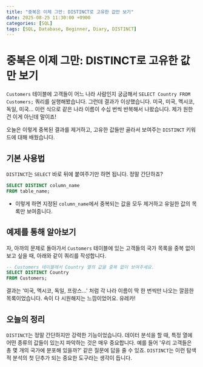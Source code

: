 ```yaml
---
title: "중복은 이제 그만: DISTINCT로 고유한 값만 보기"
date: 2025-08-25 11:30:00 +0900
categories: [SQL]
tags: [SQL, Database, Beginner, Diary, DISTINCT]
---
```


# 중복은 이제 그만: DISTINCT로 고유한 값만 보기

`Customers` 테이블에 고객들이 어느 나라 사람인지 궁금해서 `SELECT Country FROM Customers;` 쿼리를 실행해봤습니다. 그런데 결과가 이상했습니다. 미국, 미국, 멕시코, 독일, 미국... 이런 식으로 같은 나라 이름이 수십 번씩 반복해서 나왔습니다. 제가 원한 건 이게 아닌데 말이죠!

오늘은 이렇게 중복된 결과를 제거하고, 고유한 값들만 골라서 보여주는 `DISTINCT` 키워드에 대해 배웠습니다.

## 기본 사용법

`DISTINCT`는 `SELECT` 바로 뒤에 붙여주기만 하면 됩니다. 정말 간단하죠?

```sql
SELECT DISTINCT column_name
FROM table_name;
```

- 이렇게 하면 지정된 `column_name`에서 중복되는 값을 모두 제거하고 유일한 값의 목록만 보여줍니다.

## 예제를 통해 알아보기

자, 아까의 문제로 돌아가서 `Customers` 테이블에 있는 고객들의 국가 목록을 중복 없이 보고 싶을 때, 아래와 같이 쿼리를 작성합니다.

```sql
-- Customers 테이블에서 Country 열의 값을 중복 없이 보여주세요.
SELECT DISTINCT Country
FROM Customers;
```

결과는 '미국, 멕시코, 독일, 프랑스...' 처럼 각 나라 이름이 딱 한 번씩만 나오는 깔끔한 목록이었습니다. 속이 다 시원해지는 느낌이었어요. 유레카!

## 오늘의 정리

`DISTINCT`는 정말 간단하지만 강력한 기능이었습니다. 데이터 분석을 할 때, 특정 열에 어떤 종류의 값들이 있는지 파악하는 것은 매우 중요합니다. 예를 들어 '우리 고객들은 총 몇 개의 국가에 분포해 있을까?' 같은 질문에 답을 줄 수 있죠. `DISTINCT`는 이런 탐색적 분석의 첫 단추가 되는 중요한 도구라는 생각이 듭니다.